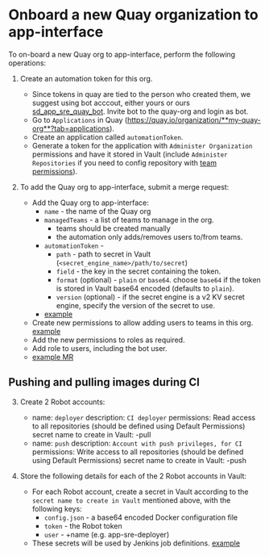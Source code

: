 # Onboard a new Quay organization to app-interface

To on-board a new Quay org to app-interface, perform the following operations:

1. Create an automation token for this org. 
    * Since tokens in quay are tied to the person who created them, we suggest using bot acccout, either yours or ours [sd_app_sre_quay_bot](https://vault.devshift.net/ui/vault/secrets/app-sre/show/creds/app-sre-quay-bot). Invite bot to the quay-org and login as bot.
    * Go to `Applications` in Quay (https://quay.io/organization/**my-quay-org**?tab=applications).
    * Create an application called `automationToken`.
    * Generate a token for the application with `Administer Organization` permissions and have it stored in Vault (include `Administer Repositories` if you need to config repository with [team permissions](https://gitlab.cee.redhat.com/service/app-interface#create-a-quay-repository-for-an-onboarded-app-app-sreapp-1yml)).

2. To add the Quay org to app-interface, submit a merge request:
    * Add the Quay org to app-interface:
        * `name` - the name of the Quay org
        * `managedTeams` - a list of teams to manage in the org.
            * teams should be created manually
            * the automation only adds/removes users to/from teams.
        * `automationToken` -
            * `path` - path to secret in Vault (`<secret_engine_name>/path/to/secret`)
            * `field` - the key in the secret containing the token.
            * `format` (optional) - `plain` or `base64`. choose `base64` if the token is stored in Vault base64 encoded (defaults to `plain`).
            * `version` (optional) - if the secret engine is a v2 KV secret engine, specify the version of the secret to use.
        * [example](/data/dependencies/quay/app-sre.yml)
    * Create new permissions to allow adding users to teams in this org. [example](/data/dependencies/quay/permissions/quay-membership-app-sre-telemeter.yml)
    * Add the new permissions to roles as required.
    * Add role to users, including the bot user.
    * [example MR](https://gitlab.cee.redhat.com/service/app-interface/-/merge_requests/26367)

## Pushing and pulling images during CI

3. Create 2 Robot accounts:
    - name: `deployer`
      description: `CI deployer`
      permissions: Read access to all repositories (should be defined using Default Permissions)
      secret name to create in Vault: <quay-org-name>-pull
    - name: `push`
      description: `Account with push privileges, for CI`
      permissions: Write access to all repositories (should be defined using Default Permissions)
      secret name to create in Vault: <quay-org-name>-push

4. Store the following details for each of the 2 Robot accounts in Vault:
    * For each Robot account, create a secret in Vault according to the `secret name to create in Vault` mentioned above, with the following keys:
        * `config.json` - a base64 encoded Docker configuration file
        * `token` - the Robot token
        * `user` - <quay-org-name>+name (e.g. app-sre-deployer)
    * These secrets will be used by Jenkins job definitions. [example](/resources/jenkins/common/secrets.yaml#L10-30)
